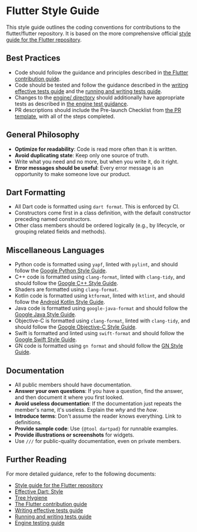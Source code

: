 # Flutter Style Guide

This style guide outlines the coding conventions for contributions to the
flutter/flutter repository. It is based on the more comprehensive official
[style guide for the Flutter repository](https://github.com/flutter/flutter/blob/main/docs/contributing/Style-guide-for-Flutter-repo.md).

## Best Practices
- Code should follow the guidance and principles described in
  [the Flutter contribution guide](https://github.com/flutter/flutter/blob/main/CONTRIBUTING.md).
- Code should be tested and follow the guidance described in the [writing effective tests guide](https://github.com/flutter/flutter/blob/main/docs/contributing/testing/Writing-Effective-Tests.md) and the [running and writing tests guide](https://github.com/flutter/flutter/blob/main/docs/contributing/testing/Running-and-writing-tests.md).
- Changes to the [engine/ directory](https://github.com/flutter/flutter/tree/main/engine) should additionally have appropriate tests as described in [the engine test guidance](https://github.com/flutter/flutter/blob/main/engine/src/flutter/docs/testing/Testing-the-engine.md).
- PR descriptions should include the Pre-launch Checklist from
  [the PR template](https://github.com/flutter/flutter/blob/main/.github/PULL_REQUEST_TEMPLATE.md),
  with all of the steps completed.

## General Philosophy

- **Optimize for readability**: Code is read more often than it is written.
- **Avoid duplicating state**: Keep only one source of truth.
- Write what you need and no more, but when you write it, do it right.
- **Error messages should be useful**: Every error message is an opportunity to make someone love our product.

## Dart Formatting

- All Dart code is formatted using `dart format`. This is enforced by CI.
- Constructors come first in a class definition, with the default constructor preceding named constructors.
- Other class members should be ordered logically (e.g., by lifecycle, or grouping related fields and methods).

## Miscellaneous Languages

- Python code is formatted using `yapf`, linted with `pylint`, and should follow the [Google Python Style Guide](https://google.github.io/styleguide/pyguide.html).
- C++ code is formatted using `clang-format`, linted with `clang-tidy`, and should follow the [Google C++ Style Guide](https://google.github.io/styleguide/cppguide.html).
- Shaders are formatted using `clang-format`.
- Kotlin code is formatted using `ktformat`, linted with `ktlint`, and should follow the [Android Kotlin Style Guide](https://developer.android.com/kotlin/style-guide).
- Java code is formatted using `google-java-format` and should follow the [Google Java Style Guide](https://google.github.io/styleguide/javaguide.html).
- Objective-C is formatted using `clang-format`, linted with `clang-tidy`, and should follow the [Google Objective-C Style Guide](https://google.github.io/styleguide/objcguide.html).
- Swift is formatted and linted using `swift-format` and should follow the [Google Swift Style Guide](https://google.github.io/swift).
- GN code is formatted using `gn format` and should follow the [GN Style Guide](https://gn.googlesource.com/gn/+/main/docs/style_guide.md).

## Documentation

- All public members should have documentation.
- **Answer your own questions**: If you have a question, find the answer, and then document it where you first looked.
- **Avoid useless documentation**: If the documentation just repeats the member's name, it's useless. Explain the *why* and the *how*.
- **Introduce terms**: Don't assume the reader knows everything. Link to definitions.
- **Provide sample code**: Use `{@tool dartpad}` for runnable examples.
- **Provide illustrations or screenshots** for widgets.
- Use `///` for public-quality documentation, even on private members.

## Further Reading

For more detailed guidance, refer to the following documents:

- [Style guide for the Flutter repository](https://github.com/flutter/flutter/blob/main/docs/contributing/Style-guide-for-Flutter-repo.md)
- [Effective Dart: Style](https://dart.dev/effective-dart/style)
- [Tree Hygiene](https://github.com/flutter/flutter/blob/main/docs/contributing/Tree-hygiene.md)
- [The Flutter contribution guide](https://github.com/flutter/flutter/blob/main/CONTRIBUTING.md)
- [Writing effective tests guide](https://github.com/flutter/flutter/blob/main/docs/contributing/testing/Writing-Effective-Tests.md)
- [Running and writing tests guide](https://github.com/flutter/flutter/blob/main/docs/contributing/testing/Running-and-writing-tests.md)
- [Engine testing guide](https://github.com/flutter/flutter/blob/main/engine/src/flutter/docs/testing/Testing-the-engine.md)

